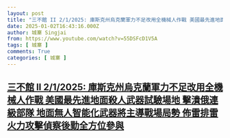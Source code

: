 ```yaml
---
layout: post
title: "三不館 II 2/1/2025: 庫斯克州烏克蘭軍力不足改用全機械人作戰 美國最先進地面殺人武器試驗場地 擊潰俄連級部隊 地面無人智能化武器將主導戰場局勢 佈雷排雷火力攻擊偵察後勤全方位參與"
date: 2025-01-02T16:43:16.000Z
author: 城寨 Singjai
from: https://www.youtube.com/watch?v=55DSFcD1V5A
tags: [ 城寨 ]
comments: True
categories: [ 城寨 ]
---
```

<!--1735836196000-->
[三不館 II 2/1/2025: 庫斯克州烏克蘭軍力不足改用全機械人作戰 美國最先進地面殺人武器試驗場地 擊潰俄連級部隊 地面無人智能化武器將主導戰場局勢 佈雷排雷火力攻擊偵察後勤全方位參與](https://www.youtube.com/watch?v=55DSFcD1V5A)
------

<div>

</div>
